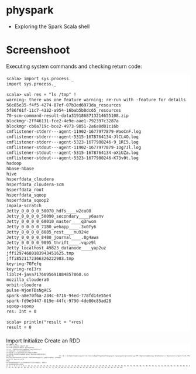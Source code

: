# physpark

- Exploring the Spark Scala shell


# Screenshoot

Executing system commands and checking return code:

![images]( images/Executing_system.png )

Import Initialize Create an RDD
![images]( images/import_Initialize_Create_an_RDD.png )
